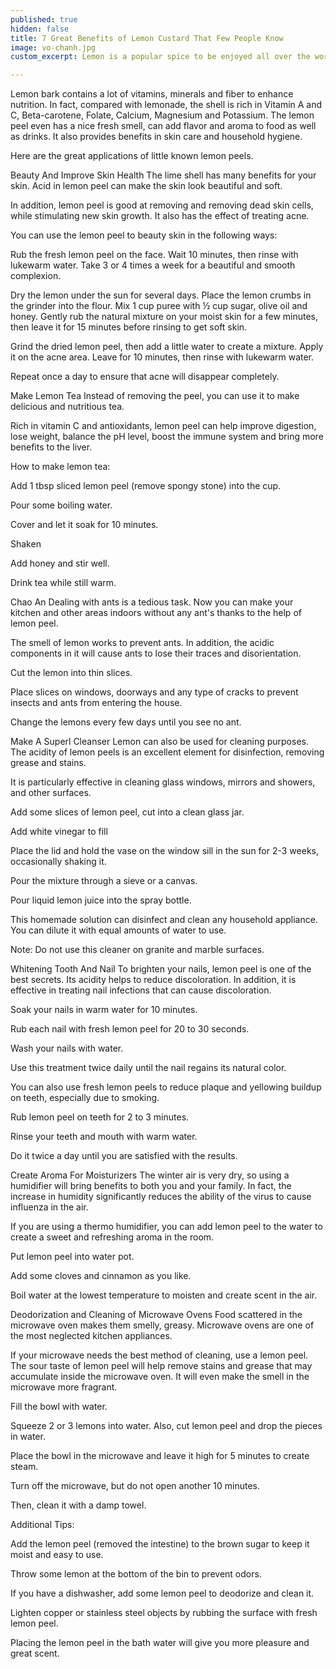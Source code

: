 ```yaml
---
published: true
hidden: false
title: 7 Great Benefits of Lemon Custard That Few People Know
image: vo-chanh.jpg
custom_excerpt: Lemon is a popular spice to be enjoyed all over the world. But you know, lemon is one of the foods that you can use every part of it - from meat to the shell.

---
```


Lemon bark contains a lot of vitamins, minerals and fiber to enhance nutrition. In fact, compared with lemonade, the shell is rich in Vitamin A and C, Beta-carotene, Folate, Calcium, Magnesium and Potassium. The lemon peel even has a nice fresh smell, can add flavor and aroma to food as well as drinks. It also provides benefits in skin care and household hygiene.

Here are the great applications of little known lemon peels.

Beauty And Improve Skin Health
The lime shell has many benefits for your skin. Acid in lemon peel can make the skin look beautiful and soft.

In addition, lemon peel is good at removing and removing dead skin cells, while stimulating new skin growth. It also has the effect of treating acne.

You can use the lemon peel to beauty skin in the following ways:

Rub the fresh lemon peel on the face. Wait 10 minutes, then rinse with lukewarm water. Take 3 or 4 times a week for a beautiful and smooth complexion.

Dry the lemon under the sun for several days. Place the lemon crumbs in the grinder into the flour. Mix 1 cup puree with ½ cup sugar, olive oil and honey. Gently rub the natural mixture on your moist skin for a few minutes, then leave it for 15 minutes before rinsing to get soft skin.

Grind the dried lemon peel, then add a little water to create a mixture. Apply it on the acne area. Leave for 10 minutes, then rinse with lukewarm water.

Repeat once a day to ensure that acne will disappear completely.

Make Lemon Tea
Instead of removing the peel, you can use it to make delicious and nutritious tea.

Rich in vitamin C and antioxidants, lemon peel can help improve digestion, lose weight, balance the pH level, boost the immune system and bring more benefits to the liver.

How to make lemon tea:

Add 1 tbsp sliced ​​lemon peel (remove spongy stone) into the cup.

Pour some boiling water.

Cover and let it soak for 10 minutes.

Shaken

Add honey and stir well.

Drink tea while still warm.

Chao An
Dealing with ants is a tedious task. Now you can make your kitchen and other areas indoors without any ant's thanks to the help of lemon peel.

The smell of lemon works to prevent ants. In addition, the acidic components in it will cause ants to lose their traces and disorientation.

Cut the lemon into thin slices.

Place slices on windows, doorways and any type of cracks to prevent insects and ants from entering the house.

Change the lemons every few days until you see no ant.

Make A Superl Cleanser
Lemon can also be used for cleaning purposes. The acidity of lemon peels is an excellent element for disinfection, removing grease and stains.

It is particularly effective in cleaning glass windows, mirrors and showers, and other surfaces.

Add some slices of lemon peel, cut into a clean glass jar.

Add white vinegar to fill

Place the lid and hold the vase on the window sill in the sun for 2-3 weeks, occasionally shaking it.

Pour the mixture through a sieve or a canvas.

Pour liquid lemon juice into the spray bottle.

This homemade solution can disinfect and clean any household appliance. You can dilute it with equal amounts of water to use.

Note: Do not use this cleaner on granite and marble surfaces.

Whitening Tooth And Nail
To brighten your nails, lemon peel is one of the best secrets. Its acidity helps to reduce discoloration. In addition, it is effective in treating nail infections that can cause discoloration.

Soak your nails in warm water for 10 minutes.

Rub each nail with fresh lemon peel for 20 to 30 seconds.

Wash your nails with water.

Use this treatment twice daily until the nail regains its natural color.

You can also use fresh lemon peels to reduce plaque and yellowing buildup on teeth, especially due to smoking.

Rub lemon peel on teeth for 2 to 3 minutes.

Rinse your teeth and mouth with warm water.

Do it twice a day until you are satisfied with the results.

Create Aroma For Moisturizers
The winter air is very dry, so using a humidifier will bring benefits to both you and your family. In fact, the increase in humidity significantly reduces the ability of the virus to cause influenza in the air.

If you are using a thermo humidifier, you can add lemon peel to the water to create a sweet and refreshing aroma in the room.

Put lemon peel into water pot.

Add some cloves and cinnamon as you like.

Boil water at the lowest temperature to moisten and create scent in the air.

Deodorization and Cleaning of Microwave Ovens
Food scattered in the microwave oven makes them smelly, greasy. Microwave ovens are one of the most neglected kitchen appliances.

If your microwave needs the best method of cleaning, use a lemon peel. The sour taste of lemon peel will help remove stains and grease that may accumulate inside the microwave oven. It will even make the smell in the microwave more fragrant.

Fill the bowl with water.

Squeeze 2 or 3 lemons into water. Also, cut lemon peel and drop the pieces in water.

Place the bowl in the microwave and leave it high for 5 minutes to create steam.

Turn off the microwave, but do not open another 10 minutes.

Then, clean it with a damp towel.

Additional Tips:

Add the lemon peel (removed the intestine) to the brown sugar to keep it moist and easy to use.

Throw some lemon at the bottom of the bin to prevent odors.

If you have a dishwasher, add some lemon peel to deodorize and clean it.

Lighten copper or stainless steel objects by rubbing the surface with fresh lemon peel.

Placing the lemon peel in the bath water will give you more pleasure and great scent.